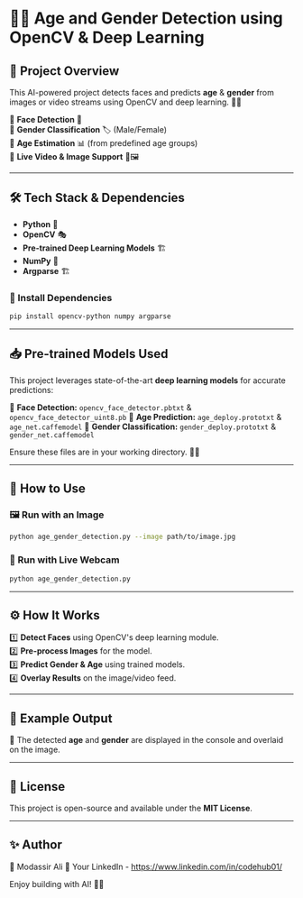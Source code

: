 

# 🧑‍🤖 Age and Gender Detection using OpenCV & Deep Learning

## 🚀 Project Overview
This AI-powered project detects faces and predicts **age** & **gender** from images or video streams using OpenCV and deep learning. 🧠💡

🔹 **Face Detection** 👀  
🔹 **Gender Classification** 🏷️ (Male/Female)  
🔹 **Age Estimation** 📊 (from predefined age groups)  
🔹 **Live Video & Image Support** 🎥🖼️

---

## 🛠️ Tech Stack & Dependencies
- **Python** 🐍
- **OpenCV** 🎭
- **Pre-trained Deep Learning Models** 🏗️
- **NumPy** 🔢
- **Argparse** 🏗️

### 📌 Install Dependencies
```bash
pip install opencv-python numpy argparse
```

---

## 📥 Pre-trained Models Used
This project leverages state-of-the-art **deep learning models** for accurate predictions:

📌 **Face Detection:** `opencv_face_detector.pbtxt` & `opencv_face_detector_uint8.pb`
📌 **Age Prediction:** `age_deploy.prototxt` & `age_net.caffemodel`
📌 **Gender Classification:** `gender_deploy.prototxt` & `gender_net.caffemodel`

Ensure these files are in your working directory. 📂✅

---

## 🎯 How to Use

### 🖼️ Run with an Image
```bash
python age_gender_detection.py --image path/to/image.jpg
```

### 🎥 Run with Live Webcam
```bash
python age_gender_detection.py
```

---

## ⚙️ How It Works
1️⃣ **Detect Faces** using OpenCV's deep learning module.  
2️⃣ **Pre-process Images** for the model.  
3️⃣ **Predict Gender & Age** using trained models.  
4️⃣ **Overlay Results** on the image/video feed.  

---

## 📌 Example Output
📝 The detected **age** and **gender** are displayed in the console and overlaid on the image.

---

## 📜 License
This project is open-source and available under the **MIT License**.

---

## ✨ Author
👤 Modassir Ali
💼 Your LinkedIn - https://www.linkedin.com/in/codehub01/

Enjoy building with AI! 🚀🤖

